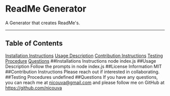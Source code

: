 
  # ReadMe Generator
  A Generator that creates ReadMe's.
  ***
  ## Table of Contents
  [Installation Instructions](#installation-instructions)
  [Usage Description](#license-information)
  [Contribution Instructions](#contribution-instructions)
  [Testing Procedure](#testing-procedure)
  [Questions](#questions)
  ##Installations Instructions
  node index.js
  ##Usage Description
  Follow the prompts in node index.js
  ##License Information
  MIT
  ##Contribution Instructions
  Please reach out if interested in collaborating.
  ##Testing Procedures
  undefined
  ##Questions
  If you have any questions, you can reach me at nicouva@gmail.com and please follow me on GitHub at https://github.com/nicouva
